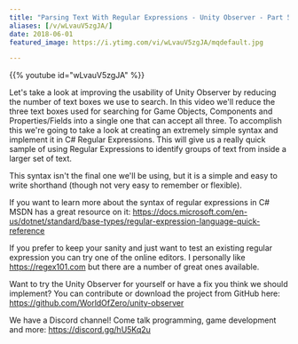 ```yaml
---
title: "Parsing Text With Regular Expressions - Unity Observer - Part 5"
aliases: [/v/wLvauV5zgJA/]
date: 2018-06-01
featured_image: https://i.ytimg.com/vi/wLvauV5zgJA/mqdefault.jpg

---
```


{{% youtube id="wLvauV5zgJA" %}}

Let's take a look at improving the usability of Unity Observer by reducing the number of text boxes we use to search. In this video we'll reduce the three text boxes used for searching for Game Objects, Components and Properties/Fields into a single one that can accept all three. To accomplish this we're going to take a look at creating an extremely simple syntax and implement it in C# Regular Expressions. This will give us a really quick sample of using Regular Expressions to identify groups of text from inside a larger set of text.

This syntax isn't the final one we'll be using, but it is a simple and easy to write shorthand (though not very easy to remember or flexible).

If you want to learn more about the syntax of regular expressions in C# MSDN has a great resource on it: https://docs.microsoft.com/en-us/dotnet/standard/base-types/regular-expression-language-quick-reference

If you prefer to keep your sanity and just want to test an existing regular expression you can try one of the online editors. I personally like https://regex101.com but there are a number of great ones available.

Want to try the Unity Observer for yourself or have a fix you think we should implement? You can contribute or download the project from GitHub here: https://github.com/WorldOfZero/unity-observer

We have a Discord channel! Come talk programming, game development and more: https://discord.gg/hU5Kq2u